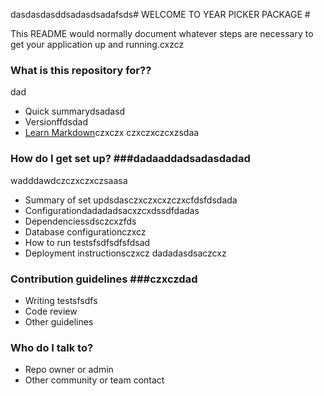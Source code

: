 dasdasdasddsadasdsadafsds# WELCOME TO YEAR PICKER PACKAGE #

This README would normally document whatever steps are necessary to get your application up and running.cxzcz

### What is this repository for?? ###
dad
* Quick summarydsadasd
* Versionffdsdad
* [Learn Markdown](https://bitbucket.org/tutorials/markdowndemo)czxczx
czxczxczcxzsdaa
### How do I get set up? ###dadaaddadsadasdadad
wadddawdczczxczxczsaasa
* Summary of set updsdasczxczxcxzczxcfdsfdsdada
* Configurationdadadadsacxzcxdssdfdadas
* Dependenciessdsczcxzfds
* Database configurationczxcz
* How to run testsfsdfsdfsfdsad
* Deployment instructionsczxcz
dadadasdsaczcxz
### Contribution guidelines ###czxczdad

* Writing testsfsdfs
* Code review
* Other guidelines

### Who do I talk to? ###

* Repo owner or admin
* Other community or team contact
